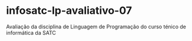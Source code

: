 # infosatc-lp-avaliativo-07
Avaliação  da disciplina de Linguagem de Programação do curso ténico de informática da SATC
